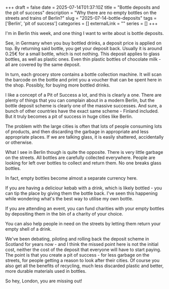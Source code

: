 +++ 
draft = false 
date = 2025-07-14T01:37:10Z
title = "Bottle deposits and the pit of success"
description = "Why there are no empty bottles on the streets and trains of Berlin?"
slug = "2025-07-14-bottle-deposits" 
tags = ['Berlin', 'pit of success']
categories = []
externalLink = ""
series = []
+++

I'm in Berlin this week, and one thing I want to write about is bottle deposits.

See, in Germany when you buy bottled drinks, a deposit price is applied on top. By returning said bottle, you get your deposit back. Usually it is around 0.25€ for a small bottle, which is not nothing. This deposit applies to glass bottles, as well as plastic ones. Even thin plastic bottles of chocolate milk - all are covered by the same deposit.

In turn, each grocery store contains a bottle collection machine. It will scan the barcode on the bottle and print you a voucher that can be spent here in the shop. Possibly, for buying more bottled drinks.

I like a concept of a Pit of Success a lot, and this is clearly a one. There are plenty of things that you can complain about in a modern Berlin, but the bottle deposit scheme is clearly one of the massive successes. And sure, a bunch of other countries have the exact same scheme - Finland included. But it truly becomes a pit of success in huge cities like Berlin.

The problem with the large cities is often that lots of people consuming lots of products, and then discarding the garbage in appropriate and less appropriate places. If we are talking glass, it is easily shattered, accidentally or otherwise.

What I see in Berlin though is quite the opposite. There is very little garbage on the streets. All bottles are carefully collected everywhere. People are looking for left over bottles to collect and return them. No one breaks glass bottles.

In fact, empty bottles become almost a separate currency here.

If you are having a deliciour kebab with a drink, which is likely bottled - you can tip the place by giving them the bottle back. I've seen this happening while wondering what's the best way to utilise my own bottle.

If you are attending an event, you can fund charities with your empty bottles by depositing them in the bin of a charity of your choice.

You can also help people in need on the streets by letting them return your empty shell of a drink.

We've been debating, piloting and rolling back the deposit scheme in Scotland for years now - and I think the missed point here is not the initial cost, neither the cost of the deposit that everyone will have to start paying. The point is that you create a pit of success - for less garbage on the streets, for people getting a reason to look after their cities. Of course you also get all the benefits of recycling, much less discarded plastic and better, more durable materials used in bottles.

So hey, London, you are missing out!
